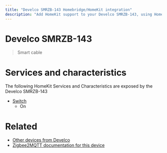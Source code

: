```yaml
---
title: "Develco SMRZB-143 Homebridge/HomeKit integration"
description: "Add HomeKit support to your Develco SMRZB-143, using Homebridge, Zigbee2MQTT and homebridge-z2m."
---
```

<!---
This file has been GENERATED using src/docgen/docgen.ts
DO NOT EDIT THIS FILE MANUALLY!
-->
# Develco SMRZB-143
> Smart cable


# Services and characteristics
The following HomeKit Services and Characteristics are exposed by
the Develco SMRZB-143

* [Switch](../../switch.md)
  * On


# Related
* [Other devices from Develco](../index.md#develco)
* [Zigbee2MQTT documentation for this device](https://www.zigbee2mqtt.io/devices/SMRZB-143.html)